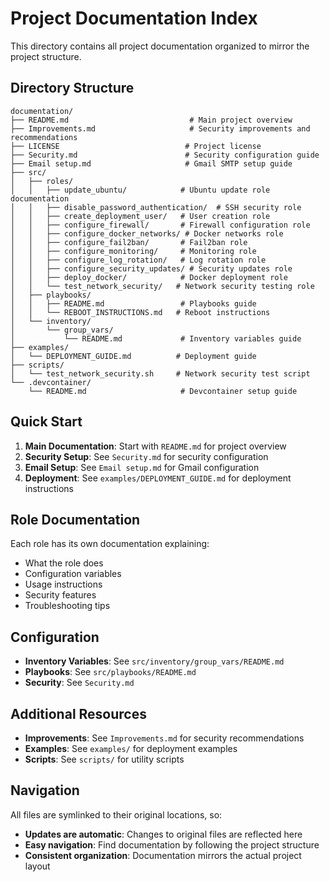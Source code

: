 # Project Documentation Index

This directory contains all project documentation organized to mirror the project structure.

## Directory Structure

```text
documentation/
├── README.md                           # Main project overview
├── Improvements.md                     # Security improvements and recommendations
├── LICENSE                            # Project license
├── Security.md                        # Security configuration guide
├── Email setup.md                     # Gmail SMTP setup guide
├── src/
│   ├── roles/
│   │   ├── update_ubuntu/            # Ubuntu update role documentation
│   │   ├── disable_password_authentication/  # SSH security role
│   │   ├── create_deployment_user/   # User creation role
│   │   ├── configure_firewall/       # Firewall configuration role
│   │   ├── configure_docker_networks/ # Docker networks role
│   │   ├── configure_fail2ban/       # Fail2ban role
│   │   ├── configure_monitoring/     # Monitoring role
│   │   ├── configure_log_rotation/   # Log rotation role
│   │   ├── configure_security_updates/ # Security updates role
│   │   ├── deploy_docker/            # Docker deployment role
│   │   └── test_network_security/   # Network security testing role
│   ├── playbooks/
│   │   ├── README.md                 # Playbooks guide
│   │   └── REBOOT_INSTRUCTIONS.md   # Reboot instructions
│   └── inventory/
│       └── group_vars/
│           └── README.md             # Inventory variables guide
├── examples/
│   └── DEPLOYMENT_GUIDE.md          # Deployment guide
├── scripts/
│   └── test_network_security.sh     # Network security test script
└── .devcontainer/
    └── README.md                     # Devcontainer setup guide
```

## Quick Start

1. **Main Documentation**: Start with `README.md` for project overview
2. **Security Setup**: See `Security.md` for security configuration
3. **Email Setup**: See `Email setup.md` for Gmail configuration
4. **Deployment**: See `examples/DEPLOYMENT_GUIDE.md` for deployment instructions

## Role Documentation

Each role has its own documentation explaining:

- What the role does
- Configuration variables
- Usage instructions
- Security features
- Troubleshooting tips

## Configuration

- **Inventory Variables**: See `src/inventory/group_vars/README.md`
- **Playbooks**: See `src/playbooks/README.md`
- **Security**: See `Security.md`

## Additional Resources

- **Improvements**: See `Improvements.md` for security recommendations
- **Examples**: See `examples/` for deployment examples
- **Scripts**: See `scripts/` for utility scripts

## Navigation

All files are symlinked to their original locations, so:

- **Updates are automatic**: Changes to original files are reflected here
- **Easy navigation**: Find documentation by following the project structure
- **Consistent organization**: Documentation mirrors the actual project layout
